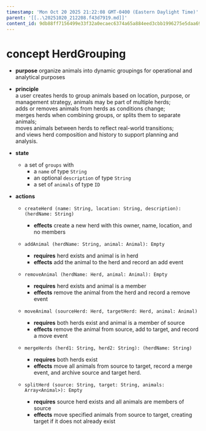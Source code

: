 ```yaml
---
timestamp: 'Mon Oct 20 2025 21:22:08 GMT-0400 (Eastern Daylight Time)'
parent: '[[..\20251020_212208.f43d7919.md]]'
content_id: 9db88ff7156499e33f32a0ecaec6374a65a884eed3cbb1996275e5daa6920e45
---
```


# concept HerdGrouping

* **purpose** organize animals into dynamic groupings for operational and analytical purposes

* **principle**\
  a user creates herds to group animals based on location, purpose, or management strategy, animals may be part of multiple herds;\
  adds or removes animals from herds as conditions change;\
  merges herds when combining groups, or splits them to separate animals;\
  moves animals between herds to reflect real-world transitions;\
  and views herd composition and history to support planning and analysis.

* **state**
  * a set of `groups` with
    * a `name` of type `String`
    * an optional `description` of type `String`
    * a set of `animals` of type `ID`

* **actions**
  * `createHerd (name: String, location: String, description): (herdName: String)`
    * **effects** create a new herd with this owner, name, location, and no members

  * `addAnimal (herdName: String, animal: Animal): Empty`
    * **requires** herd exists and animal is in herd
    * **effects** add the animal to the herd and record an add event

  * `removeAnimal (herdName: Herd, animal: Animal): Empty`
    * **requires** herd exists and animal is a member
    * **effects** remove the animal from the herd and record a remove event

  * `moveAnimal (sourceHerd: Herd, targetHerd: Herd, animal: Animal)`
    * **requires** both herds exist and animal is a member of source
    * **effects** remove the animal from source, add to target, and record a move event

  * `mergeHerds (herd1: String, herd2: String): (herdName: String)`
    * **requires** both herds exist
    * **effects** move all animals from source to target, record a merge event, and archive source and target herd.

  * `splitHerd (source: String, target: String, animals: Array<Animal>): Empty`
    * **requires** source herd exists and all animals are members of source
    * **effects** move specified animals from source to target, creating target if it does not already exist
